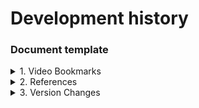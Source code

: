 # Development history

### Document template
<details>
  <summary>1. Video Bookmarks</summary>

  Topic -- Dash  
  [2024_12_09 am Youtube](https://www.youtube.com/watch?v=5tjNyU8aLbM&t=6683s)  
  0:37:45 Initiate Dash Page  
  0:45:10 Dropdown  
  [dcc.Dropdown](https://dash.plotly.com/dash-core-components/dropdown)  
  1:01:23 Graph  
  [dcc.Graph](https://dash.plotly.com/dash-core-components/graph)   
  [Line Charts in Python](https://plotly.com/python/line-charts/)  
  1:44:43 DataTable  
  1:51:23 End of Table  
    
</details>

<details>
  <summary>2. References</summary>

    Reference links
    []()    
    []()    
    []()
    
</details>

<details>
  <summary>3. Version Changes</summary>
  
  20241215 0935 -- HomeWork_0 : Dash Page with default table  
    
</details>



[]()    
[]()    
[]()    
